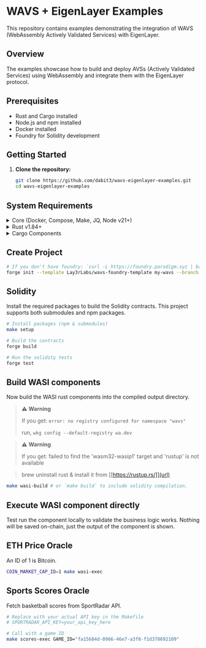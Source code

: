# WAVS + EigenLayer Examples

This repository contains examples demonstrating the integration of WAVS (WebAssembly Actively Validated Services) with EigenLayer.

## Overview

The examples showcase how to build and deploy AVSs (Actively Validated Services) using WebAssembly and integrate them with the EigenLayer protocol.

## Prerequisites

- Rust and Cargo installed
- Node.js and npm installed
- Docker installed
- Foundry for Solidity development

## Getting Started

1. **Clone the repository:**

   ```bash
   git clone https://github.com/dabit3/wavs-eigenlayer-examples.git
   cd wavs-eigenlayer-examples


## System Requirements

<details>
  <summary>Core (Docker, Compose, Make, JQ, Node v21+)</summary>
  
  Details about Core requirements here.
</details>

<details>
  <summary>Rust v1.84+</summary>
  
  Details about Rust version here.
</details>

<details>
  <summary>Cargo Components</summary>
  
  Details about Cargo Components here.
</details>

## Create Project

   ```bash
   # If you don't have foundry: `curl -L https://foundry.paradigm.xyz | bash && $HOME/.foundry/bin/foundryup`
   forge init --template Lay3rLabs/wavs-foundry-template my-wavs --branch 0.3
   ```

## Solidity

Install the required packages to build the Solidity contracts. This project supports both submodules and npm packages.
   ```bash
   # Install packages (npm & submodules)
   make setup
   
   # Build the contracts
   forge build
   
   # Run the solidity tests
   forge test
   ```
## Build WASI components
Now build the WASI rust components into the compiled output directory.

> ⚠ **Warning**
>
> If you get: `error: no registry configured for namespace "wavs"`
>
> run, `wkg config --default-registry wa.dev`

> ⚠ **Warning**
>
> If you get: failed to find the 'wasm32-wasip1' target and 'rustup' is not available

>
> brew uninstall rust & install it from [[https://rustup.rs/]](url)
   ```bash
   make wasi-build # or `make build` to include solidity compilation.
   ```
## Execute WASI component directly

Test run the component locally to validate the business logic works. Nothing will be saved on-chain, just the output of the component is shown.
## ETH Price Oracle
An ID of 1 is Bitcoin.
   ```bash
   COIN_MARKET_CAP_ID=1 make wasi-exec
   ```
## Sports Scores Oracle
Fetch basketball scores from SportRadar API.
   ```bash
   # Replace with your actual API key in the Makefile
   # SPORTRADAR_API_KEY=your_api_key_here
   
   # Call with a game ID
   make scores-exec GAME_ID="fa15684d-0966-46e7-a3f8-f1d378692109"
   ```



